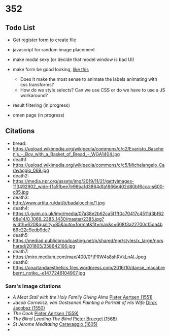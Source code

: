 # 352

## Todo List
- Get register form to create file
- javascript for random image placement
- make modal sexy (or decide that model window is bad UI)
- make form be good looking, [like this](https://gph.is/2fcY04D)
  - Does it make the most sense to animate the labels animating with css transforms? 
  - How do we style selects? Can we use CSS or do we have to use a JS workaround?

- result filtering (in progress)
- omen page (in progress)


## Citations
- bread:
- https://upload.wikimedia.org/wikipedia/commons/c/c2/Evaristo_Baschenis_-_Boy_with_a_Basket_of_Bread_-_WGA1404.jpg
- death1
- https://upload.wikimedia.org/wikipedia/commons/c/c5/Michelangelo_Caravaggio_069.jpg
- death2:
- https://media.npr.org/assets/img/2019/11/21/gettyimages-113492902_wide-f1a5fbee7e96ba1d3864dfa1666e402d80bf6cca-s600-c85.jpg
- death3:
- http://www.artita.ru/dat/b/badalocchio/1.jpg
- death4:
- https://i.guim.co.uk/img/media/07a38e2b62ca5f1ff0c70417c4511d3bf6268e14/0_1069_2385_1430/master/2385.jpg?width=620&quality=85&auto=format&fit=max&s=608f3a22700c15da4b69c22c9edb9dc7
- death5:
- https://mediad.publicbroadcasting.net/p/shared/npr/styles/x_large/nprshared/201805/358642190.jpg
- death7:
- https://miro.medium.com/max/400/0*jPRW4s8shRVkLnAl.Jpeg 
- death6:
- https://onartandaesthetics.files.wordpress.com/2016/10/danse_macabrebernt_notke_-e1477246104907.jpg

### Sam's image citations

- _A Meat Stall with the Holy Family Giving Alms_
[Pieter Aertsen (1551)](https://artsandculture.google.com/asset/fgF8j5tB3UFgAg)
- _Jacob Cornelisz. van Oostsanen Painting a Portrait of His Wife_
[Dirck Jacobsz (1550)](https://artsandculture.google.com/asset/jgE2Yeq0DL_FyA)
- _The Cook_
[Pieter Aertsen (1559)](https://artsandculture.google.com/asset/RgHLWesYw_GlOQ)
- _The Blind Leading The Blind_
[Pieter Bruegel (1568)](https://en.wikipedia.org/wiki/Pieter_Bruegel_the_Elder#/media/File:%D0%9F%D1%80%D0%B8%D1%82%D1%87%D0%B0_%D0%BE_%D1%81%D0%BB%D0%B5%D0%BF%D1%8B%D1%85.jpeg)
- _St Jerome Meditating_ 
[Caravaggio (1605)](https://artsandculture.google.com/asset/st-jerome-meditating-michelangelo-merisi-da-caravaggio/jwFgPh4OaRn1VQ)
- 